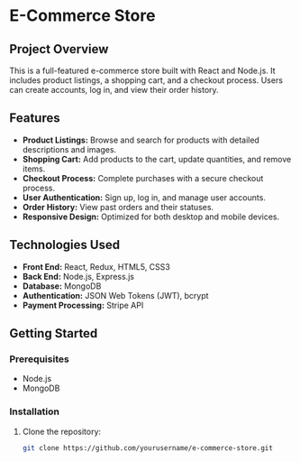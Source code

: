 # E-Commerce Store

## Project Overview
This is a full-featured e-commerce store built with React and Node.js. It includes product listings, a shopping cart, and a checkout process. Users can create accounts, log in, and view their order history.

## Features
- **Product Listings:** Browse and search for products with detailed descriptions and images.
- **Shopping Cart:** Add products to the cart, update quantities, and remove items.
- **Checkout Process:** Complete purchases with a secure checkout process.
- **User Authentication:** Sign up, log in, and manage user accounts.
- **Order History:** View past orders and their statuses.
- **Responsive Design:** Optimized for both desktop and mobile devices.

## Technologies Used
- **Front End:** React, Redux, HTML5, CSS3
- **Back End:** Node.js, Express.js
- **Database:** MongoDB
- **Authentication:** JSON Web Tokens (JWT), bcrypt
- **Payment Processing:** Stripe API

## Getting Started
### Prerequisites
- Node.js
- MongoDB

### Installation
1. Clone the repository:
   ```bash
   git clone https://github.com/yourusername/e-commerce-store.git
